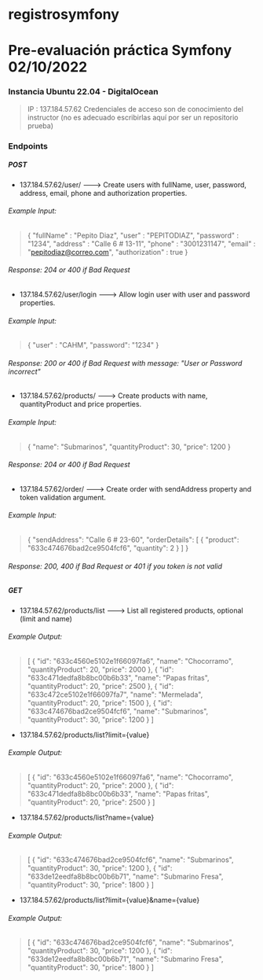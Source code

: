 # registrosymfony

# Pre-evaluación práctica Symfony 02/10/2022

### Instancia Ubuntu 22.04 - DigitalOcean

> IP : 137.184.57.62
> Credenciales de acceso son de conocimiento del instructor (no es adecuado escribirlas aquí por ser un repositorio prueba)

### Endpoints

##### POST

* 137.184.57.62/user/ ---> Create users with fullName, user, password, address, email, phone and authorization properties.

###### Example Input:

> {
    "fullName" : "Pepito Diaz",
    "user" : "PEPITODIAZ",
    "password" : "1234",
    "address" : "Calle 6 # 13-11",
    "phone" : "3001231147",
    "email" : "pepitodiaz@correo.com",
    "authorization" : true
   }
   
###### Response: 204 or 400 if Bad Request

* 137.184.57.62/user/login ---> Allow login user with user and password properties.

###### Example Input:

> {
    "user" : "CAHM",
    "password": "1234"
  }
  
###### Response: 200 or 400 if Bad Request with message: "User or Password incorrect"

* 137.184.57.62/products/ ---> Create products with name, quantityProduct and price properties.

###### Example Input:

> {
    "name": "Submarinos",
    "quantityProduct": 30,
    "price": 1200
  }
  
###### Response: 204 or 400 if Bad Request

* 137.184.57.62/order/ ---> Create order with sendAddress property and token validation argument.

###### Example Input:

> {
    "sendAddress": "Calle 6 # 23-60",
    "orderDetails": [
        {
            "product": "633c474676bad2ce9504fcf6",
            "quantity": 2
        }
    ]
  }
  
###### Response: 200, 400 if Bad Request or 401 if you token is not valid

##### GET

* 137.184.57.62/products/list ---> List all registered products, optional (limit and name)

###### Example Output:

> [
    {
        "id": "633c4560e5102e1f66097fa6",
        "name": "Chocorramo",
        "quantityProduct": 20,
        "price": 2000
    },
    {
        "id": "633c471dedfa8b8bc00b6b33",
        "name": "Papas fritas",
        "quantityProduct": 20,
        "price": 2500
    },
    {
        "id": "633c472ce5102e1f66097fa7",
        "name": "Mermelada",
        "quantityProduct": 20,
        "price": 1500
    },
    {
        "id": "633c474676bad2ce9504fcf6",
        "name": "Submarinos",
        "quantityProduct": 30,
        "price": 1200
    }
 ]
 
 * 137.184.57.62/products/list?limit={value}
 
 ###### Example Output:
 
 > [
    {
        "id": "633c4560e5102e1f66097fa6",
        "name": "Chocorramo",
        "quantityProduct": 20,
        "price": 2000
    },
    {
        "id": "633c471dedfa8b8bc00b6b33",
        "name": "Papas fritas",
        "quantityProduct": 20,
        "price": 2500
    }
  ]
  
  * 137.184.57.62/products/list?name={value}
  
  ###### Example Output:
  
  > [
     {
        "id": "633c474676bad2ce9504fcf6",
        "name": "Submarinos",
        "quantityProduct": 30,
        "price": 1200
     },
     {
        "id": "633de12eedfa8b8bc00b6b71",
        "name": "Submarino Fresa",
        "quantityProduct": 30,
        "price": 1800
     }
   ]
  
  * 137.184.57.62/products/list?limit={value}&name={value}
  
  ###### Example Output:
  
  > [
     {
        "id": "633c474676bad2ce9504fcf6",
        "name": "Submarinos",
        "quantityProduct": 30,
        "price": 1200
     },
     {
        "id": "633de12eedfa8b8bc00b6b71",
        "name": "Submarino Fresa",
        "quantityProduct": 30,
        "price": 1800
     }
   ]
